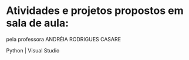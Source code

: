 # Atividades e projetos propostos em sala de aula:

pela professora ANDRÉIA RODRIGUES CASARE

Python | Visual Studio
